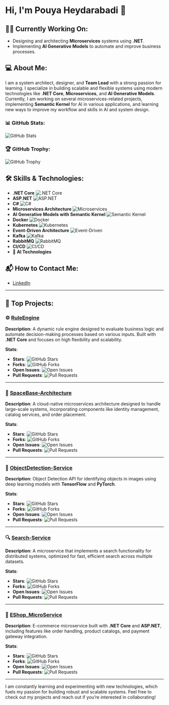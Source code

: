 # Hi, I'm Pouya Heydarabadi 👋

## 👨‍💻 Currently Working On:
- Designing and architecting **Microservices** systems using **.NET**.
- Implementing **AI Generative Models** to automate and improve business processes.

## 💻 About Me:
I am a system architect, designer, and **Team Lead** with a strong passion for learning. I specialize in building scalable and flexible systems using modern technologies like **.NET Core**, **Microservices**, and **AI Generative Models**. Currently, I am working on several microservices-related projects, implementing **Semantic Kernel** for AI in various applications, and learning new ways to improve my workflow and skills in AI and system design.
### 📊 GitHub Stats:
![GitHub Stats](https://github-readme-stats.vercel.app/api?username=pouya-heydarabadi&count_private=true&show_icons=true&hide=prs&theme=radical)

### 🏆 GitHub Trophy:
![GitHub Trophy](https://github-profile-trophy.vercel.app/?username=pouya-heydarabadi&theme=radical&margin-w=15&margin-h=15)

## 🛠️ Skills & Technologies:
- **.NET Core** ![.NET Core](https://img.shields.io/badge/.NET%20Core-%23007ACC?style=flat&logo=.net&logoColor=white)
- **ASP.NET** ![ASP.NET](https://img.shields.io/badge/ASP.NET-%23dd0031?style=flat&logo=asp.net&logoColor=white)
- **C#** ![C#](https://img.shields.io/badge/C%23-%23239120?style=flat&logo=csharp&logoColor=white)
- **Microservices Architecture** ![Microservices](https://img.shields.io/badge/Microservices-%23ff3c00?style=flat&logo=docker&logoColor=white)
- **AI Generative Models with Semantic Kernel** ![Semantic Kernel](https://img.shields.io/badge/Semantic%20Kernel-%2300bfae?style=flat&logo=tensorflow&logoColor=white)
- **Docker** ![Docker](https://img.shields.io/badge/Docker-%232496ed?style=flat&logo=docker&logoColor=white)
- **Kubernetes** ![Kubernetes](https://img.shields.io/badge/Kubernetes-%23326ce5?style=flat&logo=kubernetes&logoColor=white)
- **Event-Driven Architecture** ![Event-Driven](https://img.shields.io/badge/Event%20Driven-%2343e8ff?style=flat&logo=rabbitmq&logoColor=white)
- **Kafka** ![Kafka](https://img.shields.io/badge/Kafka-%23e31b6d?style=flat&logo=apachekafka&logoColor=white)
- **RabbitMQ** ![RabbitMQ](https://img.shields.io/badge/RabbitMQ-%23ff6600?style=flat&logo=rabbitmq&logoColor=white)
- **CI/CD** ![CI/CD](https://img.shields.io/badge/CI%2FCD-%23629e52?style=flat&logo=jenkins&logoColor=white)
- 🧠 **AI Technologies**

## 📬 How to Contact Me:
- [LinkedIn](https://www.linkedin.com/in/pouya-heydarabadi-b47897198)

---

## 🚀 Top Projects:

### ⚙️ [RuleEngine](https://github.com/pouya-heydarabadi/RuleEngine)
**Description**: A dynamic rule engine designed to evaluate business logic and automate decision-making processes based on various inputs. Built with **.NET Core** and focuses on high flexibility and scalability.

**Stats**:
- **Stars**: ![GitHub Stars](https://img.shields.io/github/stars/pouya-heydarabadi/RuleEngine?style=social)
- **Forks**: ![GitHub Forks](https://img.shields.io/github/forks/pouya-heydarabadi/RuleEngine?style=social)
- **Open Issues**: ![Open Issues](https://img.shields.io/github/issues/pouya-heydarabadi/RuleEngine?style=social)
- **Pull Requests**: ![Pull Requests](https://img.shields.io/github/issues-pr/pouya-heydarabadi/RuleEngine?style=social)

---

### 🌌 [SpaceBase-Architecture](https://github.com/pouya-heydarabadi/SpaceBase-Architecture)
**Description**: A cloud-native microservices architecture designed to handle large-scale systems, incorporating components like identity management, catalog services, and order placement.

**Stats**:
- **Stars**: ![GitHub Stars](https://img.shields.io/github/stars/pouya-heydarabadi/SpaceBase-Architecture?style=social)
- **Forks**: ![GitHub Forks](https://img.shields.io/github/forks/pouya-heydarabadi/SpaceBase-Architecture?style=social)
- **Open Issues**: ![Open Issues](https://img.shields.io/github/issues/pouya-heydarabadi/SpaceBase-Architecture?style=social)
- **Pull Requests**: ![Pull Requests](https://img.shields.io/github/issues-pr/pouya-heydarabadi/SpaceBase-Architecture?style=social)

---

### 🧠 [ObjectDetection-Service](https://github.com/pouya-heydarabadi/ObjectDetection-Service)
**Description**: Object Detection API for identifying objects in images using deep learning models with **TensorFlow** and **PyTorch**.

**Stats**:
- **Stars**: ![GitHub Stars](https://img.shields.io/github/stars/pouya-heydarabadi/ObjectDetection-Service?style=social)
- **Forks**: ![GitHub Forks](https://img.shields.io/github/forks/pouya-heydarabadi/ObjectDetection-Service?style=social)
- **Open Issues**: ![Open Issues](https://img.shields.io/github/issues/pouya-heydarabadi/ObjectDetection-Service?style=social)
- **Pull Requests**: ![Pull Requests](https://img.shields.io/github/issues-pr/pouya-heydarabadi/ObjectDetection-Service?style=social)

---

### 🔍 [Search-Service](https://github.com/pouya-heydarabadi/Search-Service)
**Description**: A microservice that implements a search functionality for distributed systems, optimized for fast, efficient search across multiple datasets.

**Stats**:
- **Stars**: ![GitHub Stars](https://img.shields.io/github/stars/pouya-heydarabadi/Search-Service?style=social)
- **Forks**: ![GitHub Forks](https://img.shields.io/github/forks/pouya-heydarabadi/Search-Service?style=social)
- **Open Issues**: ![Open Issues](https://img.shields.io/github/issues/pouya-heydarabadi/Search-Service?style=social)
- **Pull Requests**: ![Pull Requests](https://img.shields.io/github/issues-pr/pouya-heydarabadi/Search-Service?style=social)

---

### 🛒 [EShop_MicroService](https://github.com/pouya-heydarabadi/EShop_MicroService)
**Description**: E-commerce microservice built with **.NET Core** and **ASP.NET**, including features like order handling, product catalogs, and payment gateway integration.

**Stats**:
- **Stars**: ![GitHub Stars](https://img.shields.io/github/stars/pouya-heydarabadi/EShop_MicroService?style=social)
- **Forks**: ![GitHub Forks](https://img.shields.io/github/forks/pouya-heydarabadi/EShop_MicroService?style=social)
- **Open Issues**: ![Open Issues](https://img.shields.io/github/issues/pouya-heydarabadi/EShop_MicroService?style=social)
- **Pull Requests**: ![Pull Requests](https://img.shields.io/github/issues-pr/pouya-heydarabadi/EShop_MicroService?style=social)

---

I am constantly learning and experimenting with new technologies, which fuels my passion for building robust and scalable systems. Feel free to check out my projects and reach out if you’re interested in collaborating!
